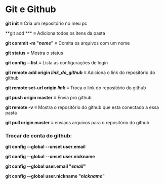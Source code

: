 # Git e Github 



**git init** ≡ Cria um repositório  no meu pc

**git add *** ≡ Adiciona todos os itens da pasta 

**git commit -m "*nome*"** ≡ Comita os arquivos com um nome 

**git status** ≡ Mostra o status 

**git config --list** ≡ Lista as configurações de login  

**git remote add origin *link_do_github*** ≡ Adiciona o link do repositório do github 

**git remote set-url origin *link*** ≡ Troca o link do repositório do github

**git push origin master** ≡ Envia pro github

**git remote -v**  ≡ Mostra o repositório do github que esta conectado a essa pasta

**git pull origin master** ≡ enviaos arquivos para o repositório do github 



### Trocar de conta do github:

**git config --global --unset user.email**

**git config --global --unset user.nickname** 

**git config --global user.email "*email*"**

**git config --global user.nickname "*nickname*"**  